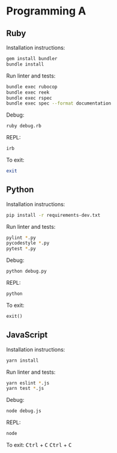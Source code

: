 # Programming A


## Ruby
Installation instructions:
```bash
gem install bundler
bundle install
```
Run linter and tests:
```bash
bundle exec rubocop
bundle exec reek
bundle exec rspec
bundle exec spec --format documentation
```
Debug:

```bash
ruby debug.rb
```

REPL:
```bash
irb
```
To exit:
```ruby
exit
```

## Python
Installation instructions:
```bash
pip install -r requirements-dev.txt
```
Run linter and tests:

```bash
pylint *.py
pycodestyle *.py
pytest *.py
```
Debug:

```bash
python debug.py
```
REPL:
```bash
python
```
To exit:
```python
exit()
```
## JavaScript

Installation instructions:
```bash
yarn install
```
Run linter and tests:
```bash
yarn eslint *.js
yarn test *.js
```
Debug:

```bash
node debug.js
```
REPL:
```bash
node
```
To exit:
<kbd>Ctrl</kbd> + <kbd>C</kbd> <kbd>Ctrl</kbd> + <kbd>C</kbd>
